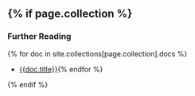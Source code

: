 {% if page.collection %}
---

### Further Reading

{% for doc in site.collections[page.collection].docs %}
- [{{doc.title}}]({{site.baseurl}}/{{doc.url}}){% endfor %}

{% endif %}
